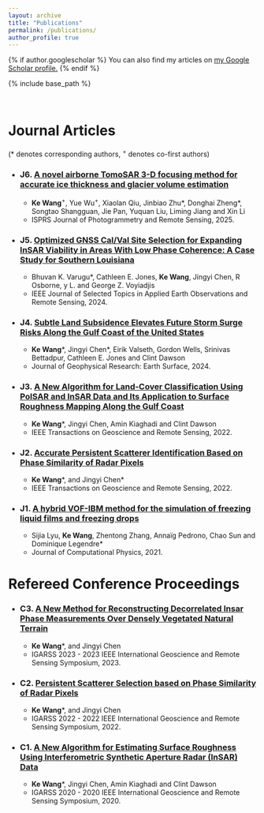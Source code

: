 ```yaml
---
layout: archive
title: "Publications"
permalink: /publications/
author_profile: true
---
```


{% if author.googlescholar %}
  You can also find my articles on <u><a href="{{author.googlescholar}}">my Google Scholar profile</a>.</u>
{% endif %}

{% include base_path %}

<br>



Journal Articles
======
(\* denotes corresponding authors, <sup>+</sup> denotes co-first authors)

*  ### J6. [A novel airborne TomoSAR 3-D focusing method for accurate ice thickness and glacier volume estimation](https://doi.org/10.1016/j.isprsjprs.2025.01.011)
      * **Ke Wang**<sup>+</sup>, Yue Wu<sup>+</sup>, Xiaolan Qiu, Jinbiao Zhu\*, Donghai Zheng\*, Songtao Shangguan, Jie Pan, Yuquan Liu, Liming Jiang and Xin Li
      * ISPRS Journal of Photogrammetry and Remote Sensing, 2025.

*  ### J5. [Optimized GNSS Cal/Val Site Selection for Expanding InSAR Viability in Areas With Low Phase Coherence: A Case Study for Southern Louisiana](https://10.1109/JSTARS.2024.3361800)
      * Bhuvan K. Varugu\*, Cathleen E. Jones, **Ke Wang**, Jingyi Chen, R Osborne, y L. and George Z. Voyiadjis
      * IEEE Journal of Selected Topics in Applied Earth Observations and Remote Sensing, 2024.

*  ### J4. [Subtle Land Subsidence Elevates Future Storm Surge Risks Along the Gulf Coast of the United States](https://doi.org/10.1029/2024JF007858)
      * **Ke Wang**\*, Jingyi Chen\*, Eirik Valseth, Gordon Wells, Srinivas Bettadpur, Cathleen E. Jones and Clint Dawson
      * Journal of Geophysical Research: Earth Surface, 2024.

*  ### J3. [A New Algorithm for Land-Cover Classification Using PolSAR and InSAR Data and Its Application to Surface Roughness Mapping Along the Gulf Coast](https://10.1109/TGRS.2021.3083492)
      * **Ke Wang**\*, Jingyi Chen, Amin Kiaghadi and Clint Dawson
      * IEEE Transactions on Geoscience and Remote Sensing, 2022.

*  ### J2. [Accurate Persistent Scatterer Identification Based on Phase Similarity of Radar Pixels](https://10.1109/TGRS.2022.3210868)
      * **Ke Wang**\*, and Jingyi Chen\*
      * IEEE Transactions on Geoscience and Remote Sensing, 2022.

*  ### J1. [A hybrid VOF-IBM method for the simulation of freezing liquid films and freezing drops](https://doi.org/10.1016/j.jcp.2021.110160)
      * Sijia Lyu, **Ke Wang**, Zhentong Zhang, Annaïg Pedrono, Chao Sun and Dominique Legendre\*
      * Journal of Computational Physics, 2021.

Refereed Conference Proceedings
======
    
*  ### C3. [A New Method for Reconstructing Decorrelated Insar Phase Measurements Over Densely Vegetated Natural Terrain](https://10.1109/IGARSS52108.2023.10282116)
      * **Ke Wang**\*, and Jingyi Chen
      * IGARSS 2023 - 2023 IEEE International Geoscience and Remote Sensing Symposium, 2023.

*  ### C2. [Persistent Scatterer Selection based on Phase Similarity of Radar Pixels](https://10.1109/IGARSS46834.2022.9884255)
      * **Ke Wang**\*, and Jingyi Chen
      * IGARSS 2022 - 2022 IEEE International Geoscience and Remote Sensing Symposium, 2022.

*  ### C1. [A New Algorithm for Estimating Surface Roughness Using Interferometric Synthetic Aperture Radar (InSAR) Data](https://10.1109/IGARSS39084.2020.9323083)
      * **Ke Wang**\*, Jingyi Chen, Amin Kiaghadi and Clint Dawson
      * IGARSS 2020 - 2020 IEEE International Geoscience and Remote Sensing Symposium, 2020.
